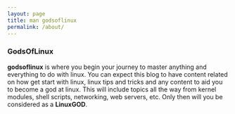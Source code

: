 ```yaml
---
layout: page
title: man godsoflinux
permalink: /about/
---
```


### GodsOfLinux

**godsoflinux** is where you begin your journey to master anything and everything to do with linux. You can expect this blog to have content related on how get start with linux, linux tips and tricks and any content to aid you to become a god at linux. This will include topics all the way from kernel modules, shell scripts, networking, web servers, etc. Only then will you be considered as a **LinuxGOD**.



